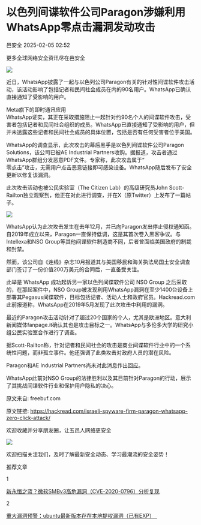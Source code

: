 #  以色列间谍软件公司Paragon涉嫌利用WhatsApp零点击漏洞发动攻击   
 邑安全   2025-02-05 02:52  
  
更多全球网络安全资讯尽在邑安全  
  
![](https://mmbiz.qpic.cn/mmbiz_png/1N39PtINn8vbxtRpZEiciatdIx5HOwd4SGw1ibnOzhEzh7IiahH3TaU05pbCHCsibyfTOGDyJCDB3GS4WABn4kiatzWA/640?wx_fmt=png&from=appmsg "")  
  
近日，WhatsApp披露了一起与以色列公司Paragon有关的针对性间谍软件攻击活动，该活动影响了包括记者和民间社会成员在内的90名用户。WhatsApp已确认直接通知了受影响的用户。  
  
Meta旗下的即时通讯应用  
WhatsApp证实，其正在采取措施阻止一起针对约90名个人的间谍软件攻击，受害者包括记者和民间社会组织的成员。WhatsApp已直接通知了受影响的用户，但并未透露这些记者和民间社会成员的具体位置，包括是否有任何受害者位于美国。  
  
WhatsApp的调查显示，此次攻击的幕后黑手是以色列间谍软件公司Paragon Solutions，该公司已被AE Industrial Partners收购。据报道，攻击者通过WhatsApp群组分发恶意PDF文件。专家称，此次攻击属于“  
零点击”攻击，无需用户点击恶意链接即可感染设备。WhatsApp随后发布了安全更新以修复该漏洞。  
  
此次攻击活动也被公民实验室（The Citizen Lab）的高级研究员John Scott-Railton独立观察到，他正在对此进行调查，并在X（原Twitter）上发布了一篇帖子。  
  
![](https://mmbiz.qpic.cn/mmbiz_jpg/1N39PtINn8vbxtRpZEiciatdIx5HOwd4SGMVKBoLPwYMB9KBpM7ibLiaPpgZoSiajZwVicXbg3SEnRl8otG9ZInV3fXQ/640?wx_fmt=jpeg&from=appmsg "")  
  
WhatsApp认为此次攻击发生在去年12月，并已向Paragon发出停止侵权通知函。自2019年成立以来，Paragon一直保持低调，这是其首次卷入黑客争议。与Intellexa和NSO Group等其他间谍软件制造商不同，后者曾面临美国政府的制裁和封禁。  
  
然而，该公司自《连线》杂志10月报道其与美国移民和海关执法局国土安全调查部门签订了一份价值200万美元的合同后，一直备受关注。  
  
此举是 WhatsApp 成功起诉另一家以色列间谍软件公司 NSO Group 之后采取的，在那起案件中，NSO Group被发现利用WhatsApp漏洞在至少1400台设备上部署其Pegasus间谍软件，目标包括记者、活动人士和政府官员。Hackread.com此前报道称，WhatsApp在2019年5月发现了此次攻击中利用的漏洞。  
  
最近的Paragon攻击活动针对了超过20个国家的个人，尤其是欧洲地区。意大利新闻媒体fanpage.it确认其也是攻击目标之一。WhatsApp与多伦多大学的研究小组公民实验室合作进行了调查。  
  
据Scott-Railton称，针对记者和民间社会的攻击是商业间谍软件行业中的一个系统性问题，而非孤立事件。他还强调了此类攻击对政府人员的潜在风险。  
  
Paragon和AE Industrial Partners尚未对此消息作出回应。  
  
WhatsApp此前对NSO Group的法律胜利以及其目前针对Paragon的行动，展示了其挑战间谍软件行业和保护用户隐私的决心。  
  
原文来自: freebuf.com  
  
原文链接: https://hackread.com/israeli-spyware-firm-paragon-whatsapp-zero-click-attack/  
  
欢迎收藏并分享朋友圈，让五邑人网络更安全  
  
![](https://mmbiz.qpic.cn/mmbiz_jpg/1N39PtINn8tD9ic928O6vIrMg4fuib48e1TsRj9K9Cz7RZBD2jjVZcKm1N4QrZ4bwBKZic5crOdItOcdDicPd3yBSg/640?wx_fmt=jpeg "")  
  
欢迎扫描关注我们，及时了解最新安全动态、学习最潮流的安全姿势！  
  
推荐文章  
  
1  
  
[新永恒之蓝？微软SMBv3高危漏洞（CVE-2020-0796）分析复现](http://mp.weixin.qq.com/s?__biz=MzUyMzczNzUyNQ==&mid=2247488913&idx=1&sn=acbf595a4a80dcaba647c7a32fe5e06b&chksm=fa39554bcd4edc5dc90019f33746404ab7593dd9d90109b1076a4a73f2be0cb6fa90e8743b50&scene=21#wechat_redirect)  
  
  
2  
  
[重大漏洞预警：ubuntu最新版本存在本地提权漏洞（已有EXP）　](http://mp.weixin.qq.com/s?__biz=MzUyMzczNzUyNQ==&mid=2247483652&idx=1&sn=b2f2ec90db499e23cfa252e9ee743265&chksm=fa3941decd4ec8c83a268c3480c354a621d515262bcbb5f35e1a2dde8c828bdc7b9011cb5072&scene=21#wechat_redirect)  
  
  
  
  
  
